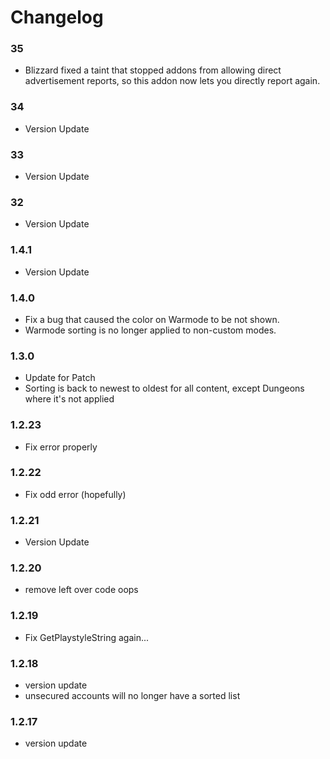 # Changelog

### 35
- Blizzard fixed a taint that stopped addons from allowing direct advertisement reports, so this addon now lets you directly report again.

### 34
- Version Update

### 33
- Version Update

### 32
- Version Update

### 1.4.1
- Version Update

### 1.4.0
- Fix a bug that caused the color on Warmode to be not shown.
- Warmode sorting is no longer applied to non-custom modes.

### 1.3.0
- Update for Patch
- Sorting is back to newest to oldest for all content, except Dungeons where it's not applied

### 1.2.23
- Fix error properly

### 1.2.22
- Fix odd error (hopefully)

### 1.2.21
- Version Update

### 1.2.20
- remove left over code oops

### 1.2.19
- Fix GetPlaystyleString again...

### 1.2.18
- version update
- unsecured accounts will no longer have a sorted list

### 1.2.17
- version update
